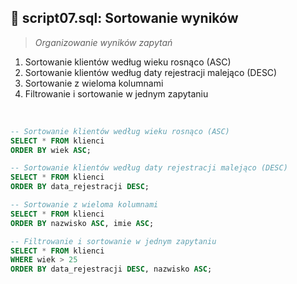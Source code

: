## 📝 script07.sql: Sortowanie wyników

> *Organizowanie wyników zapytań*

1. Sortowanie klientów według wieku rosnąco (ASC)
2. Sortowanie klientów według daty rejestracji malejąco (DESC)
3. Sortowanie z wieloma kolumnami
4. Filtrowanie i sortowanie w jednym zapytaniu
 <br>
 
``` sql
-- Sortowanie klientów według wieku rosnąco (ASC)
SELECT * FROM klienci
ORDER BY wiek ASC;

-- Sortowanie klientów według daty rejestracji malejąco (DESC)
SELECT * FROM klienci
ORDER BY data_rejestracji DESC;

-- Sortowanie z wieloma kolumnami
SELECT * FROM klienci
ORDER BY nazwisko ASC, imie ASC;

-- Filtrowanie i sortowanie w jednym zapytaniu
SELECT * FROM klienci
WHERE wiek > 25
ORDER BY data_rejestracji DESC, nazwisko ASC;

```
